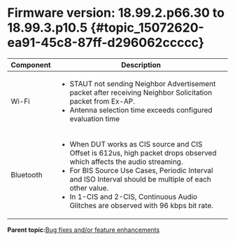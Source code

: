 # Firmware version: 18.99.2.p66.30 to 18.99.3.p10.5 {#topic_15072620-ea91-45c8-87ff-d296062ccccc}

|Component|Description|
|-----------|-------------|
|Wi-Fi|<ul><li>STAUT not sending Neighbor Advertisement packet after receiving Neighbor Solicitation packet from Ex-AP.</li><li>Antenna selection time exceeds configured evaluation time</li></ul>|
|Bluetooth|<ul><li>When DUT works as CIS source and CIS Offset is 612us, high packet drops observed which affects the audio streaming.</li><li>For BIS Source Use Cases, Periodic Interval and ISO Interval should be multiple of each other value.</li><li>In 1-CIS and 2-CIS, Continuous Audio Glitches are observed with 96 kbps bit rate.</li></ul>|

**Parent topic:**[Bug fixes and/or feature enhancements](../topics/bug_fixes_andor_feature_enhancements_02.md)

